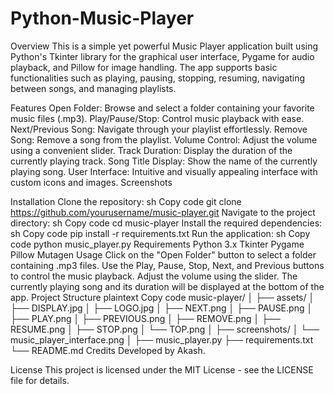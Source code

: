 # Python-Music-Player
Overview
This is a simple yet powerful Music Player application built using Python's Tkinter library for the graphical user interface, Pygame for audio playback, and Pillow for image handling. The app supports basic functionalities such as playing, pausing, stopping, resuming, navigating between songs, and managing playlists.

Features
Open Folder: Browse and select a folder containing your favorite music files (.mp3).
Play/Pause/Stop: Control music playback with ease.
Next/Previous Song: Navigate through your playlist effortlessly.
Remove Song: Remove a song from the playlist.
Volume Control: Adjust the volume using a convenient slider.
Track Duration: Display the duration of the currently playing track.
Song Title Display: Show the name of the currently playing song.
User Interface: Intuitive and visually appealing interface with custom icons and images.
Screenshots

Installation
Clone the repository:
sh
Copy code
git clone https://github.com/yourusername/music-player.git
Navigate to the project directory:
sh
Copy code
cd music-player
Install the required dependencies:
sh
Copy code
pip install -r requirements.txt
Run the application:
sh
Copy code
python music_player.py
Requirements
Python 3.x
Tkinter
Pygame
Pillow
Mutagen
Usage
Click on the "Open Folder" button to select a folder containing .mp3 files.
Use the Play, Pause, Stop, Next, and Previous buttons to control the music playback.
Adjust the volume using the slider.
The currently playing song and its duration will be displayed at the bottom of the app.
Project Structure
plaintext
Copy code
music-player/
│
├── assets/
│   ├── DISPLAY.jpg
│   ├── LOGO.jpg
│   ├── NEXT.png
│   ├── PAUSE.png
│   ├── PLAY.png
│   ├── PREVIOUS.png
│   ├── REMOVE.png
│   ├── RESUME.png
│   ├── STOP.png
│   └── TOP.png
│
├── screenshots/
│   └── music_player_interface.png
│
├── music_player.py
├── requirements.txt
└── README.md
Credits
Developed by Akash.

License
This project is licensed under the MIT License - see the LICENSE file for details.
